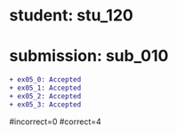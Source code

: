 # student: stu_120
# submission: sub_010

```diff
+ ex05_0: Accepted
+ ex05_1: Accepted
+ ex05_2: Accepted
+ ex05_3: Accepted
```
#incorrect=0
#correct=4
